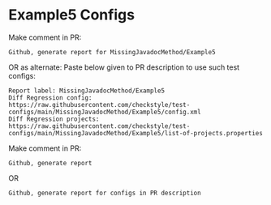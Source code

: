 # Example5 Configs
Make comment in PR:
```
Github, generate report for MissingJavadocMethod/Example5
```
OR as alternate:
Paste below given to PR description to use such test configs:
```
Report label: MissingJavadocMethod/Example5
Diff Regression config: https://raw.githubusercontent.com/checkstyle/test-configs/main/MissingJavadocMethod/Example5/config.xml
Diff Regression projects: https://raw.githubusercontent.com/checkstyle/test-configs/main/MissingJavadocMethod/Example5/list-of-projects.properties
```
Make comment in PR:
```
Github, generate report
```
OR
```
Github, generate report for configs in PR description
```
